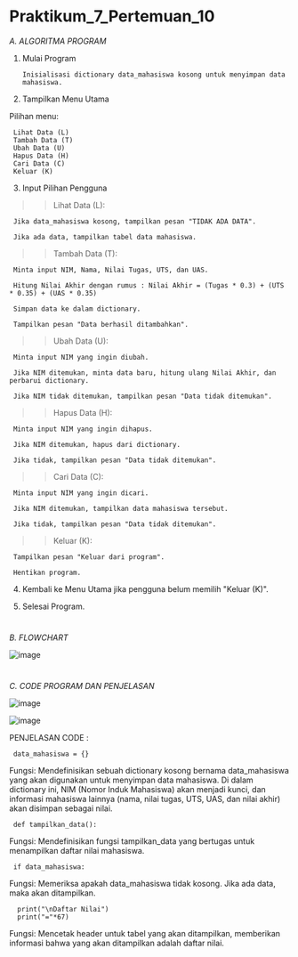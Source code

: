 # Praktikum_7_Pertemuan_10

*A. ALGORITMA PROGRAM*

1.	Mulai Program
   
        Inisialisasi dictionary data_mahasiswa kosong untuk menyimpan data mahasiswa.
  	 
2.	Tampilkan Menu Utama
   
   Pilihan menu:
   
     Lihat Data (L)
     Tambah Data (T)
     Ubah Data (U)
     Hapus Data (H)
     Cari Data (C)
     Keluar (K)
      
3. Input Pilihan Pengguna
   
>> Lihat Data (L):

     Jika data_mahasiswa kosong, tampilkan pesan "TIDAK ADA DATA".

     Jika ada data, tampilkan tabel data mahasiswa.

>> Tambah Data (T):

     Minta input NIM, Nama, Nilai Tugas, UTS, dan UAS. 
     
     Hitung Nilai Akhir dengan rumus : Nilai Akhir = (Tugas * 0.3) + (UTS * 0.35) + (UAS * 0.35)

     Simpan data ke dalam dictionary.

     Tampilkan pesan "Data berhasil ditambahkan".

>> Ubah Data (U):

     Minta input NIM yang ingin diubah.
     
     Jika NIM ditemukan, minta data baru, hitung ulang Nilai Akhir, dan perbarui dictionary.
     
     Jika NIM tidak ditemukan, tampilkan pesan "Data tidak ditemukan".

>> Hapus Data (H):

     Minta input NIM yang ingin dihapus.

     Jika NIM ditemukan, hapus dari dictionary.

     Jika tidak, tampilkan pesan "Data tidak ditemukan".

>> Cari Data (C):

     Minta input NIM yang ingin dicari.
     
     Jika NIM ditemukan, tampilkan data mahasiswa tersebut.
     
     Jika tidak, tampilkan pesan "Data tidak ditemukan".

>> Keluar (K):

     Tampilkan pesan "Keluar dari program".
     
     Hentikan program.
     
4.	Kembali ke Menu Utama jika pengguna belum memilih "Keluar (K)".
   
5.	Selesai Program.

#

*B. FLOWCHART*

![image](https://github.com/user-attachments/assets/a472a526-3507-44a6-a26e-b21983d090ae)

#

*C. CODE PROGRAM DAN PENJELASAN*

![image](https://github.com/user-attachments/assets/b2861a4c-25c2-4bf5-b954-8afd24f7ca26)

![image](https://github.com/user-attachments/assets/2987d597-baf0-4c1b-b8a6-49689d54745e)

PENJELASAN CODE : 

     data_mahasiswa = {}

Fungsi: Mendefinisikan sebuah dictionary kosong bernama data_mahasiswa yang akan digunakan untuk menyimpan data mahasiswa. Di dalam dictionary ini, NIM (Nomor Induk Mahasiswa) akan menjadi kunci, dan informasi mahasiswa lainnya (nama, nilai tugas, UTS, UAS, dan nilai akhir) akan disimpan sebagai nilai.

     def tampilkan_data():
     
Fungsi: Mendefinisikan fungsi tampilkan_data yang bertugas untuk menampilkan daftar nilai mahasiswa.   

     if data_mahasiswa:

Fungsi: Memeriksa apakah data_mahasiswa tidak kosong. Jika ada data, maka akan ditampilkan.

      print("\nDaftar Nilai")  
      print("="*67) 
      
Fungsi: Mencetak header untuk tabel yang akan ditampilkan, memberikan informasi bahwa yang akan ditampilkan adalah daftar nilai.
